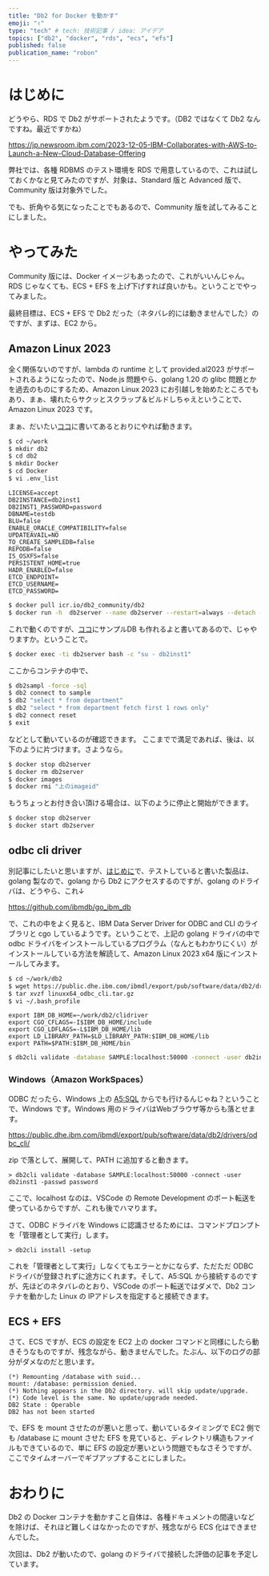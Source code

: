 ```yaml
---
title: "Db2 for Docker を動かす"
emoji: "✌"
type: "tech" # tech: 技術記事 / idea: アイデア
topics: ["db2", "docker", "rds", "ecs", "efs"]
published: false
publication_name: "robon"
---
```


# はじめに

どうやら、RDS で Db2 がサポートされたようです。（DB2 ではなくて Db2 なんですね。最近ですかね）

https://jp.newsroom.ibm.com/2023-12-05-IBM-Collaborates-with-AWS-to-Launch-a-New-Cloud-Database-Offering

弊社では、各種 RDBMS のテスト環境を RDS で用意しているので、これは試しておくかなと見てみたのですが、対象は、Standard 版と Advanced 版で、Community 版は対象外でした。

でも、折角やる気になったことでもあるので、Community 版を試してみることにしました。

# やってみた

Community 版には、Docker イメージもあったので、これがいいんじゃん。RDS じゃなくても、ECS + EFS を上げ下げすれば良いかも。ということでやってみました。

最終目標は、ECS + EFS で Db2 だった（ネタバレ的には動きませんでした）のですが、まずは、EC2 から。

## Amazon Linux 2023

全く関係ないのですが、lambda の runtime として provided.al2023 がサポートされるようになったので、Node.js 問題やら、golang 1.20 の glibc 問題とかを過去のものにするため、Amazon Linux 2023 にお引越しを始めたところでもあり、まぁ、壊れたらサクッとスクラップ＆ビルドしちゃえということで、Amazon Linux 2023 です。

まぁ、だいたい[ココ](https://www.ibm.com/docs/en/db2/11.5?topic=system-linux)に書いてあるとおりにやれば動きます。

```bash
$ cd ~/work
$ mkdir db2
$ cd db2
$ mkdir Docker
$ cd Docker
$ vi .env_list
```

```bash: .env_list
LICENSE=accept
DB2INSTANCE=db2inst1
DB2INST1_PASSWORD=password
DBNAME=testdb
BLU=false
ENABLE_ORACLE_COMPATIBILITY=false
UPDATEAVAIL=NO
TO_CREATE_SAMPLEDB=false
REPODB=false
IS_OSXFS=false
PERSISTENT_HOME=true
HADR_ENABLED=false
ETCD_ENDPOINT=
ETCD_USERNAME=
ETCD_PASSWORD=
```

```bash
$ docker pull icr.io/db2_community/db2
$ docker run -h  db2server --name db2server --restart=always --detach --privileged=true -p 50000:50000 --env-file .env_list -v ~/work/db2/Docker:/database icr.io/db2_community/db2
```

これで動くのですが、[ココ](https://www.ibm.com/docs/en/db2/11.5?topic=linux-testing-your-db2-community-edition-docker-image-installation-systems)にサンプルDB も作れるよと書いてあるので、じゃやりますか。ということで。

```bash
$ docker exec -ti db2server bash -c "su - db2inst1"
```

ここからコンテナの中で、

```bash
$ db2sampl -force -sql
$ db2 connect to sample
$ db2 "select * from department"
$ db2 "select * from department fetch first 1 rows only"
$ db2 connect reset
$ exit
```

などとして動いているのが確認できます。
ここまでで満足であれば、後は、以下のように片づけます。さようなら。

```bash
$ docker stop db2server
$ docker rm db2server
$ docker images
$ docker rmi "上のimageid"
```

もうちょっとお付き合い頂ける場合は、以下のように停止と開始ができます。

```bash
$ docker stop db2server
$ docker start db2server
```

## odbc cli driver

別記事にしたいと思いますが、[はじめに](#はじめに)で、テストしていると書いた製品は、golang 製なので、golang から Db2 にアクセスするのですが、golang のドライバは、どうやら、これ↓

https://github.com/ibmdb/go_ibm_db

で、これの中をよく見ると、IBM Data Server Driver for ODBC and CLI のライブラリと cgo しているようです。ということで、上記の golang ドライバの中で odbc ドライバをインストールしているプログラム（なんともわかりにくい）がインストールしている方法を解読して、Amazon Linux 2023 x64 版にインストールしてみます。

```bash
$ cd ~/work/db2
$ wget https://public.dhe.ibm.com/ibmdl/export/pub/software/data/db2/drivers/odbc_cli/linuxx64_odbc_cli.tar.gz
$ tar xvzf linuxx64_odbc_cli.tar.gz
$ vi ~/.bash_profile
```

```bash: .bash_profile
export IBM_DB_HOME=~/work/db2/clidriver
export CGO_CFLAGS=-I$IBM_DB_HOME/include
export CGO_LDFLAGS=-L$IBM_DB_HOME/lib
export LD_LIBRARY_PATH=$LD_LIBRARY_PATH:$IBM_DB_HOME/lib
export PATH=$PATH:$IBM_DB_HOME/bin
```

```bash
$ db2cli validate -database SAMPLE:localhost:50000 -connect -user db2inst1 -passwd password
```

### Windows（Amazon WorkSpaces）

ODBC だったら、Windows 上の [A5:SQL](https://a5m2.mmatsubara.com/) からでも行けるんじゃね？ということで、Windows です。Windows 用のドライバはWebブラウザ等からも落とせます。

https://public.dhe.ibm.com/ibmdl/export/pub/software/data/db2/drivers/odbc_cli/

zip で落として、展開して、PATH に追加すると動きます。

```batch
> db2cli validate -database SAMPLE:localhost:50000 -connect -user db2inst1 -passwd password
```

ここで、localhost なのは、VSCode の Remote Development のポート転送を使っているからですが、これも後でハマります。

さて、ODBC ドライバを Windows に認識させるためには、コマンドプロンプトを「管理者として実行」します。

```batch
> db2cli install -setup
```

これを「管理者として実行」しなくてもエラーとかにならず、ただただ ODBC ドライバが登録されずに途方にくれます。そして、A5:SQL から接続するのですが、先ほどのネタバレのとおり、VSCode のポート転送ではダメで、Db2 コンテナを動かした Linux の IPアドレスを指定すると接続できます。

## ECS + EFS

さて、ECS ですが、ECS の設定を EC2 上の docker コマンドと同様にしたら動きそうなものですが、残念ながら、動きませんでした。たぶん、以下のログの部分がダメなのだと思います。

```
(*) Remounting /database with suid... 
mount: /database: permission denied.
(*) Nothing appears in the Db2 directory. will skip update/upgrade.
(*) Code level is the same. No update/upgrade needed.
DB2 State : Operable
DB2 has not been started
```

で、EFS を mount させたのが悪いと思って、動いているタイミングで EC2 側でも /database に mount させた EFS を見ていると、ディレクトリ構造もファイルもできているので、単に EFS の設定が悪いという問題でもなさそうですが、ここでタイムオーバーでギブアップすることにしました。

# おわりに

Db2 の Docker コンテナを動かすこと自体は、各種ドキュメントの間違いなどを除けば、それほど難しくはなかったのですが、残念ながら ECS 化はできませんでした。

次回は、Db2 が動いたので、golang のドライバで接続した評価の記事を予定しています。

